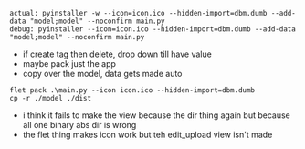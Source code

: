 ```
actual: pyinstaller -w --icon=icon.ico --hidden-import=dbm.dumb --add-data "model;model" --noconfirm main.py
debug: pyinstaller --icon=icon.ico --hidden-import=dbm.dumb --add-data "model;model" --noconfirm main.py
```
- if create tag then delete, drop down till have value
- maybe pack just the app
- copy over the model, data gets made auto

```
flet pack .\main.py --icon icon.ico --hidden-import=dbm.dumb
cp -r ./model ./dist
```
- i think it fails to make the view because the dir thing again but because all one binary abs dir is wrong
- the flet thing makes icon work but teh edit_upload view isn't made